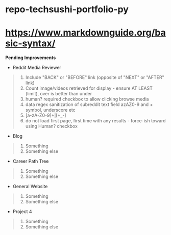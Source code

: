 # repo-techsushi-portfolio-py
#
# https://www.markdownguide.org/basic-syntax/

**Pending Improvements**
* Reddit Media Reviewer

>
> 1. Include "BACK" or "BEFORE" link (opposite of "NEXT" or "AFTER" link)
> 2. Count image/videos retrieved for display - ensure AT LEAST (limit), over is better than under
> 3. human? required checkbox to allow clicking browse media
> 4. data regex sanitization of subreddit text field azAZ0-9 and + symbol, underscore etc
> 5. [a-zA-Z0-9]+|[\+\_\-]
> 6. do not load first page, first time with any results - force-ish toward using Human? checkbox
>

* Blog

>
> 1. Something
> 2. Something else
>

* Career Path Tree

>
> 1. Something
> 2. Something else
>

* General Website

>
> 1. Something
> 2. Something else
>

* Project 4

>
> 1. Something
> 2. Something else
>
